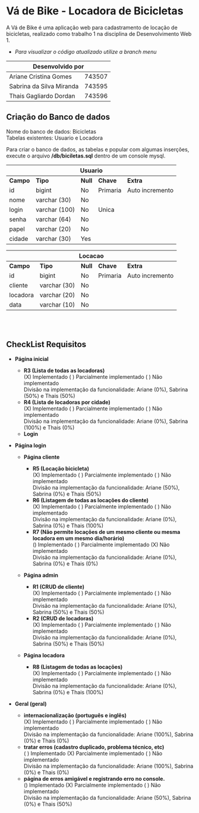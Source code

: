 # Vá de Bike - Locadora de Bicicletas
A Vá de Bike é uma aplicação web para cadastramento de locação de bicicletas, realizado como trabalho 1 na disciplina de Desenvolvimento Web 1.

* *Para visualizar o código atualizado utilize a branch menu*

<table>
  <thead>
    <tr>
      <th colspan='2'>Desenvolvido por</th>
    </tr>
  </thead>
    <tr>
      <td>Ariane Cristina Gomes</td>
      <td>743507</td>
    </tr>
    <tr>
      <td>Sabrina da Silva Miranda</td>
      <td>743595</td>
    </tr>
    <tr>
      <td>Thais Gagliardo Dordan</td>
      <td>743596</td>
    </tr>
</table>

## Criação do Banco de dados
Nome do banco de dados: Bicicletas<br>
Tabelas existentes: Usuario e Locadora

Para criar o banco de dados, as tabelas e popular com algumas inserções, execute o arquivo **/db/biciletas.sql** dentro de um console mysql.

<table>
  <thead>
    <tr>
      <th colspan='5'>Usuario</th>
    </tr>
  </thead>
    <tr>
      <td><b>Campo</td>
      <td><b>Tipo</td>
      <td><b>Null</td>
      <td><b>Chave</td>
      <td><b>Extra</td>
    </tr>
    <tr>
      <td>id</td>
      <td>bigint</td>
      <td>No</td>
      <td>Primaria</td>
      <td>Auto incremento</td>
    </tr>
    <tr>
      <td>nome</td>
      <td>varchar (30)</td>
      <td>No</td>
      <td></td>
      <td></td>
    </tr>
    <tr>
      <td>login</td>
      <td>varchar (100)</td>
      <td>No</td>
      <td>Unica</td>
      <td></td>
    </tr>
    <tr>
      <td>senha</td>
      <td>varchar (64)</td>
      <td>No</td>
      <td></td>
      <td></td>
    </tr>
    <tr>
      <td>papel</td>
      <td>varchar (20)</td>
      <td>No</td>
      <td></td>
      <td></td>
    </tr>
    <tr>
      <td>cidade</td>
      <td>varchar (30)</td>
      <td>Yes</td>
      <td></td>
      <td></td>
    </tr>
</table>

<table>
  <thead>
    <tr>
      <th colspan='5'>Locacao</th>
    </tr>
  </thead>
    <tr>
      <td><b>Campo</td>
      <td><b>Tipo</td>
      <td><b>Null</td>
      <td><b>Chave</td>
      <td><b>Extra</td>
    </tr>
    <tr>
      <td>id</td>
      <td>bigint</td>
      <td>No</td>
      <td>Primaria</td>
      <td>Auto incremento</td>
    </tr>
    <tr>
      <td>cliente</td>
      <td>varchar (30)</td>
      <td>No</td>
      <td></td>
      <td></td>
    </tr>
    <tr>
      <td>locadora</td>
      <td>varchar (20)</td>
      <td>No</td>
      <td></td>
      <td></td>
    </tr>
    <tr>
      <td>data</td>
      <td>varchar (10)</td>
      <td>No</td>
      <td></td>
      <td></td>
    </tr>
</table>

<br><br>
## CheckList Requisitos
* **Página inicial**
	* **R3 (Lista de todas as locadoras)<br>**
		(X) Implementado ( ) Parcialmente implementado ( ) Não implementado<br>
		Divisão na implementação da funcionalidade: Ariane (0%), Sabrina (50%) e Thais (50%)
	* **R4 (Lista de locadoras por cidade)<br>**
		(X) Implementado ( ) Parcialmente implementado ( ) Não implementado<br>
		Divisão na implementação da funcionalidade: Ariane (0%), Sabrina (100%) e Thais (0%)
	* **Login**

* **Página login**
	* **Página cliente**
		* **R5 (Locação bicicleta)**<br>
			(X) Implementado ( ) Parcialmente implementado ( ) Não implementado<br>
			Divisão na implementação da funcionalidade: Ariane (50%), Sabrina (0%) e Thais (50%)
		* **R6 (Listagem de todas as locações do cliente)<br>**
			(X) Implementado ( ) Parcialmente implementado ( ) Não implementado<br>
			Divisão na implementação da funcionalidade: Ariane (0%), Sabrina (0%) e Thais (100%)			
		* **R7 (Não permite locações de um mesmo cliente ou mesma locadora em um mesmo dia/horário)<br>**
			() Implementado ( ) Parcialmente implementado (X) Não implementado<br>
			Divisão na implementação da funcionalidade: Ariane (0%), Sabrina (0%) e Thais (0%)

	* **Página admin**
		* **R1 (CRUD de cliente)<br>**
			(X) Implementado ( ) Parcialmente implementado ( ) Não implementado<br>
			Divisão na implementação da funcionalidade: Ariane (0%), Sabrina (50%) e Thais (50%)
		* **R2 (CRUD de locadoras)<br>**
			(X) Implementado ( ) Parcialmente implementado ( ) Não implementado<br>
			Divisão na implementação da funcionalidade: Ariane (0%), Sabrina (50%) e Thais (50%)
	* **Página locadora**
		* **R8 (Listagem de todas as locações)<br>**
			(X) Implementado ( ) Parcialmente implementado ( ) Não implementado<br>
			Divisão na implementação da funcionalidade: Ariane (0%), Sabrina (0%) e Thais (100%)

* **Geral (geral)**
	* **internacionalização (português e inglês)<br>**
		(X) Implementado ( ) Parcialmente implementado ( ) Não implementado<br>
		Divisão na implementação da funcionalidade: Ariane (100%), Sabrina (0%) e Thais (0%)
	* **tratar erros (cadastro duplicado, problema técnico, etc)<br>**
		( ) Implementado (X) Parcialmente implementado ( ) Não implementado<br>
		Divisão na implementação da funcionalidade: Ariane (100%), Sabrina (0%) e Thais (0%)
	* **página de erros amigável e registrando erro no console.<br>**
		() Implementado (X) Parcialmente implementado ( ) Não implementado<br>
		Divisão na implementação da funcionalidade: Ariane (50%), Sabrina (0%) e Thais (50%)

